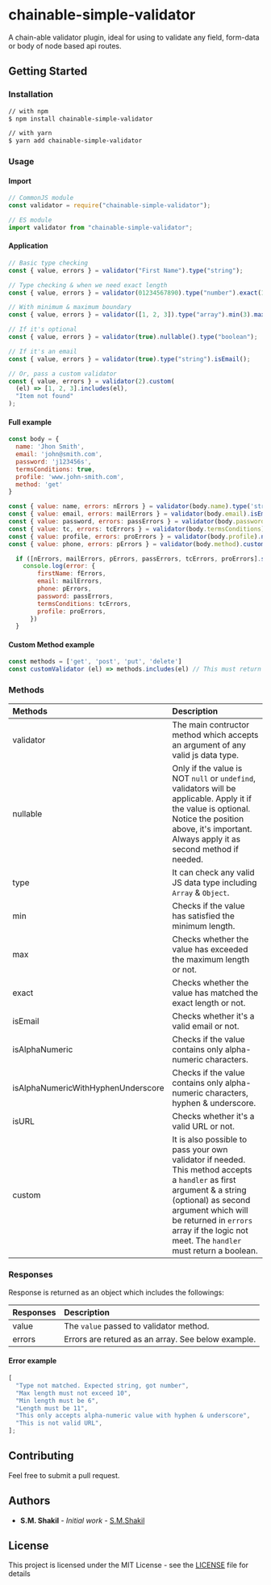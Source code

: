 # chainable-simple-validator

A chain-able validator plugin, ideal for using to validate any field, form-data or body of node based api routes.

## Getting Started

### Installation

```bash
// with npm
$ npm install chainable-simple-validator

// with yarn
$ yarn add chainable-simple-validator
```

### Usage

#### Import

```js
// CommonJS module
const validator = require("chainable-simple-validator");

// ES module
import validator from "chainable-simple-validator";
```

#### Application

```js
// Basic type checking
const { value, errors } = validator("First Name").type("string");

// Type checking & when we need exact length
const { value, errors } = validator(01234567890).type("number").exact(11);

// With minimum & maximum boundary
const { value, errors } = validator([1, 2, 3]).type("array").min(3).max(6);

// If it's optional
const { value, errors } = validator(true).nullable().type("boolean");

// If it's an email
const { value, errors } = validator(true).type("string").isEmail();

// Or, pass a custom validator
const { value, errors } = validator(2).custom(
  (el) => [1, 2, 3].includes(el),
  "Item not found"
);
```

#### Full example

```js
const body = {
  name: 'Jhon Smith',
  email: 'john@smith.com',
  password: 'j123456s',
  termsConditions: true,
  profile: 'www.john-smith.com',
  method: 'get'
}

const { value: name, errors: nErrors } = validator(body.name).type('string')
const { value: email, errors: mailErrors } = validator(body.email).isEmail()
const { value: password, errors: passErrors } = validator(body.password).type('string').min(6).max(10).isAlphaNumeric()
const { value: tc, errors: tcErrors } = validator(body.termsConditions).nullable().type('boolean')
const { value: profile, errors: proErrors } = validator(body.profile).nullable().isURL()
const { value: phone, errors: pErrors } = validator(body.method).custom(customValidator) // See below example

  if ([nErrors, mailErrors, pErrors, passErrors, tcErrors, proErrors].some((err) => err.length)) {
    console.log(error: {
        firstName: fErrors,
        email: mailErrors,
        phone: pErrors,
        password: passErrors,
        termsConditions: tcErrors,
        profile: proErrors,
      })
  }
```

#### Custom Method example

```js
const methods = ['get', 'post', 'put', 'delete']
const customValidator (el) => methods.includes(el) // This must return boolean
```

### Methods

| Methods                            | Description                                                                                                                                                                                                                                               |
| :--------------------------------- | :-------------------------------------------------------------------------------------------------------------------------------------------------------------------------------------------------------------------------------------------------------- |
| validator                          | The main contructor method which accepts an argument of any valid js data type.                                                                                                                                                                           |
| nullable                           | Only if the value is NOT `null` or `undefind`, validators will be applicable. Apply it if the value is optional. Notice the position above, it's important. Always apply it as second method if needed.                                                   |
| type                               | It can check any valid JS data type including `Array` & `Object`.                                                                                                                                                                                         |
| min                                | Checks if the value has satisfied the minimum length.                                                                                                                                                                                                     |
| max                                | Checks whether the value has exceeded the maximum length or not.                                                                                                                                                                                          |
| exact                              | Checks whether the value has matched the exact length or not.                                                                                                                                                                                             |
| isEmail                            | Checks whether it's a valid email or not.                                                                                                                                                                                                                 |
| isAlphaNumeric                     | Checks if the value contains only alpha-numeric characters.                                                                                                                                                                                               |
| isAlphaNumericWithHyphenUnderscore | Checks if the value contains only alpha-numeric characters, hyphen & underscore.                                                                                                                                                                          |
| isURL                              | Checks whether it's a valid URL or not.                                                                                                                                                                                                                   |
| custom                             | It is also possible to pass your own validator if needed. This method accepts a `handler` as first argument & a string (optional) as second argument which will be returned in `errors` array if the logic not meet. The `handler` must return a boolean. |

### Responses

Response is returned as an object which includes the followings:

| Responses | Description                                        |
| :-------- | :------------------------------------------------- |
| value     | The `value` passed to validator method.            |
| errors    | Errors are retured as an array. See below example. |

#### Error example

```js
[
  "Type not matched. Expected string, got number",
  "Max length must not exceed 10",
  "Min length must be 6",
  "Length must be 11",
  "This only accepts alpha-numeric value with hyphen & underscore",
  "This is not valid URL",
];
```

## Contributing

Feel free to submit a pull request.

## Authors

- **S.M. Shakil** - _Initial work_ - [S.M.Shakil](https://github.com/smShakil)

## License

This project is licensed under the MIT License - see the [LICENSE](LICENSE) file for details
